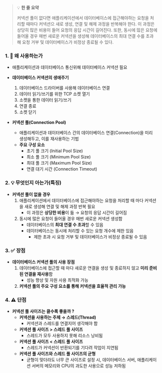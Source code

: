 > 💡 **한 줄 요약**
> 
> 커넥션 풀이 없다면 애플리케이션에서 데이터베이스에 접근해야하는 요청을 처리할 때마다 커넥션으 새로 생성, 연결 및 해제 과정을 반복해야 한다. 이 과정은 상당히 많은 비용이 들어 요청의 응답 시간이 길어진다. 또한, 동시에 많은 요청에 들어올 경우 매번 새로운 커넥션을 생성해 데이터베이스의 최대 연결 수를 초과해 요청 거부 및 데이터베이스가 비정상 종료될 수 있다.



### 1. 🤔 왜 사용하는가

- 애플리케이션과 데이터베이스 통신위해 데이터베이스 커넥션 필요
- **데이터베이스 커넥션의 생애주기**
    1. 데이터베이스 드라이버를 사용해 데이터베이스 연결
    2. 데이터 읽기/쓰기를 위한 TCP 소켓 열기
    3. 소켓을 통한 데이터 읽기/쓰기
    4. 연결 종료
    5. 소켓 닫기

- **커넥션 풀(Connection Pool)**
    - 애플리케이션과 데이터베이스 간의 데이터베이스 연결(Connection)을 미리 생성해두고, 이를 재사용하는 기법
    - **주요 구성 요소**
        - 초기 풀 크기 (Initial Pool Size)
        - 최소 풀 크기 (Minimum Pool Size)
        - 최대 풀 크기 (Maximum Pool Size)
        - 연결 대기 시간 (Connection Timeout)

### 2. 💡 무엇인지 아는가(특징)

- **커넥션 풀이 없을 경우**
    1. 애플리케이션에서 데이터베이스에 접근해야하는 요청을 처리할 때 마다 커넥션을 새로 생성해 연결 및 해제 과정 반복 필요
        - 이 과정은 **상당한 비용**이 듦 → 요청의 응답 시간이 길어짐
    2. 동시에 많은 요청이 들어올 경우 매번 새로운 커넥션 생성함
        - 데이터베이스의 **최대 연결 수 초과**할 수 있음
        - 데이터베이스는 동시에 처리할 수 있는 요청 개수에 제한 있음
            - 제한 초과 시 요청 거부 및 데이터베이스가 비정상 종료될 수 있음

### 3. ✅ 장점

- **데이터베이스 커넥션 풀의 사용 장점**
    1. 데이터베이스에 접근할 때 마다 새로운 연결을 생성 및 종료하지 않고
    **미리 준비된 연결을 재사용**함
        - 성능 향상 및 자원 사용 최적화 가능
    2. **커넥션 풀의 주요 구성 요소를 통해 커넥션을 효율적 관리 가능**

### 4. ⚠️ 단점

- **커넥션 풀 사이즈는 클수록 좋을까 ?**
    - **커넥션을 사용하는 주체 → 스레드(Thread)**
        - 커넥션과 스레드를 연결지어 생각해야 함
    - **커넥션 풀 사이즈 > 스레드 풀 사이즈**
        - 스레드가 모두 사용하지 못해 리소스 낭비됨
    - **커넥션 풀 사이즈 < 스레드 풀 사이즈**
        - 스레드가 커넥션이 반환되기를 기다려 작업이 지연됨
    - **커넥션 풀 사이즈와 스레드 풀 사이즈의 균형**
        - 균형이 맞더라도 너무 큰 사이즈로 설정 시, 데이터베이스 서버, 애플리케이션 서버의 메모리와 CPU의 과도한 사용으로 성능 저하됨